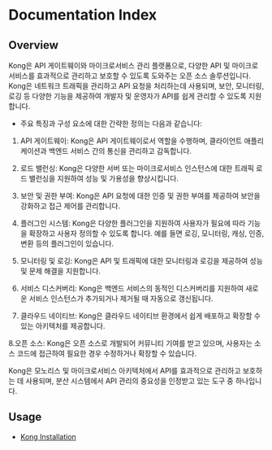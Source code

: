 # Documentation Index

## Overview

Kong은 API 게이트웨이와 마이크로서비스 관리 플랫폼으로, 다양한 API 및 마이크로서비스를 효과적으로 관리하고 보호할 수 있도록 도와주는 오픈 소스 솔루션입니다. Kong은 네트워크 트래픽을 관리하고 API 요청을 처리하는데 사용되며, 보안, 모니터링, 로깅 등 다양한 기능을 제공하여 개발자 및 운영자가 API를 쉽게 관리할 수 있도록 지원합니다.

- 주요 특징과 구성 요소에 대한 간략한 정의는 다음과 같습니다:

1. API 게이트웨이:
Kong은 API 게이트웨이로서 역할을 수행하며, 클라이언트 애플리케이션과 백엔드 서비스 간의 통신을 관리하고 감독합니다.

2. 로드 밸런싱:
Kong은 다양한 서버 또는 마이크로서비스 인스턴스에 대한 트래픽 로드 밸런싱을 지원하여 성능 및 가용성을 향상시킵니다.

3. 보안 및 권한 부여:
Kong은 API 요청에 대한 인증 및 권한 부여를 제공하여 보안을 강화하고 접근 제어를 관리합니다.

4. 플러그인 시스템:
Kong은 다양한 플러그인을 지원하여 사용자가 필요에 따라 기능을 확장하고 사용자 정의할 수 있도록 합니다. 예를 들면 로깅, 모니터링, 캐싱, 인증, 변환 등의 플러그인이 있습니다.

5. 모니터링 및 로깅:
Kong은 API 및 트래픽에 대한 모니터링과 로깅을 제공하여 성능 및 문제 해결을 지원합니다.

6. 서비스 디스커버리:
Kong은 백엔드 서비스의 동적인 디스커버리를 지원하여 새로운 서비스 인스턴스가 추가되거나 제거될 때 자동으로 갱신됩니다.

7. 클라우드 네이티브:
Kong은 클라우드 네이티브 환경에서 쉽게 배포하고 확장할 수 있는 아키텍처를 제공합니다.

8.오픈 소스:
Kong은 오픈 소스로 개발되어 커뮤니티 기여를 받고 있으며, 사용자는 소스 코드에 접근하여 필요한 경우 수정하거나 확장할 수 있습니다.

Kong은 모노리스 및 마이크로서비스 아키텍처에서 API를 효과적으로 관리하고 보호하는 데 사용되며, 분산 시스템에서 API 관리의 중요성을 인정받고 있는 도구 중 하나입니다.





## Usage
- [Kong Installation](./installation.md)